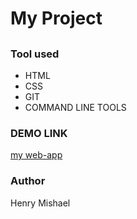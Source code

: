 # My Project

##

### Tool used

- HTML
- CSS
- GIT
- COMMAND LINE TOOLS

### DEMO LINK

[my web-app](appexample.com)

### Author

Henry Mishael
